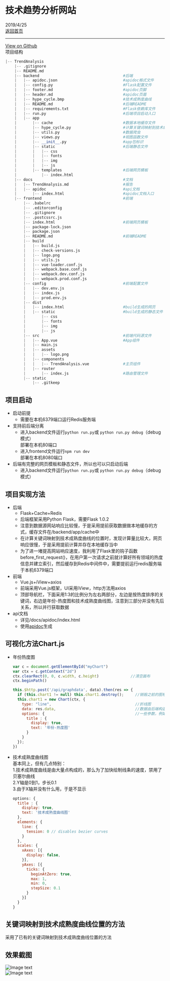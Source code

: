 # 技术趋势分析网站
2019/4/25  
[返回首页](https://desperadoadil.github.io/)

---
[View on Github](https://github.com/DesperadoAdil/TechnicalTrendAnalysis)  
项目结构
```python
|-- TrendAnalysis
    |-- .gitignore
    |-- README.md
    |-- backend                                     #后端
    |   |-- apidoc.json                             #apidoc格式文件
    |   |-- config.py                               #Flask配置文件
    |   |-- footer.md                               #apidoc页脚
    |   |-- header.md                               #apidoc页眉
    |   |-- hype_cycle.bmp                          #技术成熟度曲线
    |   |-- README.md                               #后端README
    |   |-- requirements.txt                        #Flask依赖库文件
    |   |-- run.py                                  #后端项目启动入口
    |   |-- app
    |       |-- cache                               #数据本地缓存文件
    |       |-- hype_cycle.py                       #计算关键词映射到技术成熟度曲线的位置
    |       |-- utils.py                            #数据爬虫
    |       |-- views.py                            #视图函数文件
    |       |-- __init__.py                         #app包标识
    |       |-- static                              #后端静态文件
    |       |   |-- css
    |       |   |-- fonts
    |       |   |-- img
    |       |   |-- js
    |       |-- templates                           #后端网页模板
    |           |-- index.html
    |-- docs                                        #文档
    |   |-- TrendAnalysis.md                        #报告
    |   |-- apidoc                                  #api文档
    |       |-- index.html                          #apidoc文档入口
    |-- frontend                                    #前端
        |-- .babelrc
        |-- .editorconfig
        |-- .gitignore
        |-- .postcssrc.js
        |-- index.html                              #前端网页模板
        |-- package-lock.json
        |-- package.json
        |-- README.md                               #前端README
        |-- build
        |   |-- build.js
        |   |-- check-versions.js
        |   |-- logo.png
        |   |-- utils.js
        |   |-- vue-loader.conf.js
        |   |-- webpack.base.conf.js
        |   |-- webpack.dev.conf.js
        |   |-- webpack.prod.conf.js
        |-- config                                  #前端配置文件
        |   |-- dev.env.js
        |   |-- index.js
        |   |-- prod.env.js
        |-- dist
        |   |-- index.html                          #build生成的网页
        |   |-- static                              #build生成的静态文件
        |       |-- css
        |       |-- fonts
        |       |-- img
        |       |-- js
        |-- src                                     #前端代码源文件
        |   |-- App.vue                             #App组件
        |   |-- main.js
        |   |-- assets
        |   |   |-- logo.png
        |   |-- components
        |   |   |-- TrendAnalysis.vue               #主页组件
        |   |-- router
        |       |-- index.js                        #路由管理文件
        |-- static
            |-- .gitkeep

```

## 项目启动
- 启动前提
    - 需要在本机6379端口运行Redis服务端  
- 支持前后端分离  
    - 进入backend文件运行`python run.py`或 `python run.py debug`（debug模式）  
        部署在本机80端口
    - 进入frontend文件运行`npm run dev`  
        部署在本机8080端口
- 后端有完整的网页模板和静态文件，所以也可以只启动后端  
    - 进入backend文件运行`python run.py`或 `python run.py debug`（debug模式）  

## 项目实现方法
- 后端  
    - Flask+Cache+Redis  
    - 后端框架采用Python Flask，需要Flask 1.0.2  
    - 注意到数据源网站响应比较慢，于是采用提前获取数据做本地缓存的方式，缓存文件在/backend/app/cache中  
    - 在计算关键词映射到技术成熟度曲线的位置时，发现计算量比较大，网页响应很慢，于是采用提前计算并存在本地缓存当中  
    - 为了进一堵提高网站响应速度，我利用了Flask里的钩子函数before_first_request()，在用户第一次请求之前就计算好所有领域的热度信息并建立索引，然后缓存到Redis中间件中，需要提前运行redis服务端于本机6379端口  
- 前端  
    - Vue.js+iView+axios  
    - 前端采用Vue.js框架，UI采用iView，http方法用axios  
    - 顶部导航栏，下面采用1:3的比例分为左右两部分，左边是按热度排序的关键词，右边是年份-热度图和技术成熟度曲线图，注意到三部分并没有先后关系，所以并行获取数据  
- api文档  
    - 详见/docs/apidoc/index.html  
    - 使用[apidoc](https://github.com/apidoc/apidoc)生成  

## 可视化方法Chart.js
- 年份热度图
    ```js
    var c = document.getElementById("myChart")
    var ctx = c.getContext("2d")
    ctx.clearRect(0, 0, c.width, c.height)              //清空画布
    ctx.beginPath()

    this.$http.post('/api/graphdata', data).then(res => {
      if (this.chart1 != null) this.chart1.destroy();     //销毁之前的图标实例
      this.chart1 = new Chart(ctx, {
        type: "line",                                     //折线图
        data: res.data,                                   //数据由后端构造成指定形式，前端直接载入即可
        options: {                                        //一些参数，例如标题，X轴Y轴大小等
          title : {
            display: true,
            text: '年份-热度图'
          }
        }
      });
    })
    ```

- 技术成熟度曲线图  
    基本同上，但有几点特别：  
    1.技术成熟度曲线是由大量点构成的，那么为了加快绘制线条的速度，禁用了贝塞尔曲线  
    2.Y轴是0到1，步长0.1  
    3.由于X轴并没有什么用，于是不显示  
    ```js
    options: {
      title : {
        display: true,
        text: '技术成熟度曲线图'
      },
      elements: {
        line: {
          tension: 0 // disables bezier curves
        }
      },
      scales: {
        xAxes: [{
          display: false,
        }],
        yAxes: [{
          ticks: {
            beginAtZero: true,
            max: 1,
            min: 0,
            stepSize: 0.1
          }
        }]
      }
    }
    ```

## 关键词映射到技术成熟度曲线位置的方法
采用了已有的关键词映射到技术成熟度曲线位置的方法  

## 效果截图
![Image text](./大数据.png)  
![Image text](./人工智能.png)  
